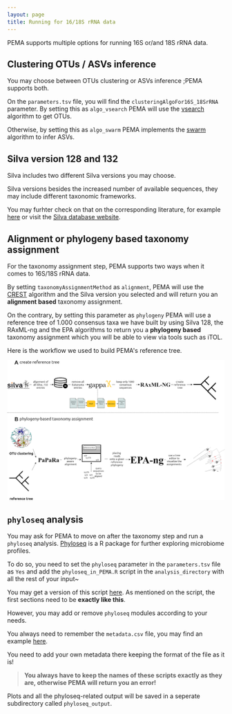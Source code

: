 ```yaml
---
layout: page
title: Running for 16/18S rRNA data
---
```


PEMA supports multiple options for running 16S or/and 18S rRNA data.


## Clustering OTUs / ASVs inference

You may choose between OTUs clustering or ASVs inference ;PEMA supports both. 

On the `parameters.tsv` file, you will find the `clusteringAlgoFor16S_18SrRNA` parameter. By setting this as `algo_vsearch` PEMA will use the [vsearch](https://github.com/torognes/vsearch) algorithm to get OTUs. 

Otherwise, by setting this as `algo_swarm` PEMA implements the [swarm](https://github.com/torognes/swarm) algorithm to infer ASVs.



## Silva version 128 and 132

Silva includes two different Silva versions you may choose. 

Silva versions besides the increased number of available sequences, they may include different taxonomic frameworks. 

You may furhter check on that on the corresponding literature, for example [here](https://academic.oup.com/nar/article/42/D1/D643/1061236) or visit the [Silva database website](https://www.arb-silva.de/).



## Alignment or phylogeny based taxonomy assignment

For the taxonomy assignment step, PEMA supports two ways when it comes to 16S/18S rRNA data. 

By setting `taxonomyAssignmentMethod` as `alignment`, PEMA will use the [CREST](https://github.com/lanzen/CREST) algorithm and the Silva version you selected and will return you an **alignment based** taxonomy assignment. 

On the contrary, by setting this parameter as `phylogeny` PEMA will use a reference tree of 1.000 consensus taxa we have built by using Silva 128, the RAxML-ng and the EPA algorithms to return you a **phylogeny based** taxonomy assignment which you will be able to view via tools such as iTOL.

Here is the workflow we used to build PEMA's reference tree. 

![Alt text](public/ref_tree.jpeg)


## `phyloseq` analysis

You may ask for PEMA to move on after the taxonomy step and run a `phyloseq` analysis. [Phyloseq](https://joey711.github.io/phyloseq/index.html) is a R package for further exploring microbiome profiles. 

To do so, you need to set the `phyloseq` parameter in the `parameters.tsv` file as `Yes` and add the `phyloseq_in_PEMA.R` script in the `analysis_directory` with all the rest of your input~ 

You may get a version of this script [here](https://github.com/hariszaf/pema/blob/master/analysis_directory/phyloseq_in_PEMA.R). As mentioned on the script, the first sections need to be **exactly like this**. 

However, you may add or remove `phyloseq` modules according to your needs. 

You always need to remember the `metadata.csv` file, you may find an example [here](https://github.com/hariszaf/pema/blob/master/analysis_directory/metadata.csv).

You need to add your own metadata there keeping the format of the file as it is!

> **You always have to keep the names of these scripts exactly as they are, otherwise PEMA will return you an error!**

Plots and all the phyloseq-related output will be saved in a seperate subdirectory called `phyloseq_output`. 